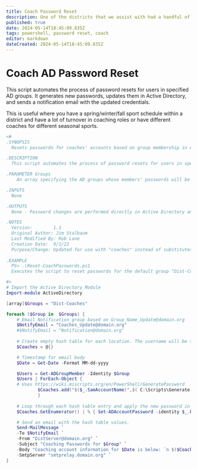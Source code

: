 ```yaml
---
title: Coach Password Reset
description: One of the districts that we assist with had a handful of coach accounts that needed the credentials changed per season. This was our solution. 
published: true
date: 2024-05-14T18:45:09.835Z
tags: powershell, password reset, coach
editor: markdown
dateCreated: 2024-05-14T18:45:09.835Z
---
```


# Coach AD Password Reset
This script automates the process of password resets for users in specified AD groups. It generates new passwords, updates them in Active Directory, and sends a notification email with the updated credentials. 

This is useful where you have a spring/winter/fall sport schedule within a district and have a lot of turnover in coaching roles or have different coaches for different seasonal sports. 
```powershell
<#
.SYNOPSIS
  Resets passwords for coaches' accounts based on group membership in Active Directory.

.DESCRIPTION
  This script automates the process of password resets for users in specified AD groups. It generates new passwords, updates them in Active Directory, and sends a notification email with the updated credentials.

.PARAMETER Groups
    An array specifying the AD groups whose members' passwords will be reset. Default is set to "Dist-Coaches"

.INPUTS
  None

.OUTPUTS
  None - Password changes are performed directly in Active Directory and confirmation emails are sent to specified addresses.

.NOTES
  Version:        1.1
  Original Author: Jim Stalbaum
  Last Modified By: Rob Lane
  Creation Date:  9/1/22
  Purpose/Change: Updated for use with "coaches" instead of substitutes. 
  
.EXAMPLE
  PS> .\Reset-CoachPasswords.ps1
  Executes the script to reset passwords for the default group "Dist-Coaches".

#>
# Import the Active Directory Module 
Import-module ActiveDirectory

[array]$Groups = "Dist-Coaches"

foreach ($Group in  $Groups) {
    # Email Notification group based on Group_Name_Update@domain.org
    $NotifyEmail = "Coaches_Update@domain.org"
    #$NotifyEmail = "Notification@domain.org"
    
    # Create empty hash table for each location. The username will be the "key" and the password the "value"
    $Coaches = @{}

    # Timestamp for email body
    $Date = Get-Date -Format MM-dd-yyyy

    $Users = Get-ADGroupMember -Identity $Group     
    $Users | ForEach-Object {
    # Uses https://wiki.miscripts.org/en/PowerShell/GeneratePassword 
            $Coaches.add("$($_.SamAccountName)",$( C:\Scripts\Generate-Password.ps1 -Length 10 -AlphaNumeric))
            }
            
    # Loop through each hash table entry and apply the new password in Active Directory.
    $Coaches.GetEnumerator() | % { Set-ADAccountPassword -identity $_.key -Reset -NewPassword (ConvertTo-SecureString -AsPlainText "$($_.value)" -Force)}

    # Send an email with the hash table values. 
    Send-MailMessage `
    -To $NotifyEmail `
    -From "DistServer@domain.org" `
    -Subject "Coaching Passwords for $Group" `
    -Body "Coaching account information for $Date is below: `n $($Coaches.GetEnumerator() | Sort name | Out-String)" `
    -SmtpServer "smtprelay.domain.org" `
}
